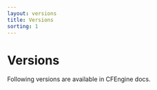 ```yaml
---
layout: versions
title: Versions
sorting: 1
---
```

# Versions

Following versions are available in CFEngine docs.

